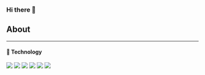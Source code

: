 ### Hi there 👋

<!--
**TylerSell/TylerSell** is a ✨ _special_ ✨ repository because its `README.md` (this file) appears on your GitHub profile.

Here are some ideas to get you started:

- 🔭 I’m currently working on ...
- 🌱 I’m currently learning ...
- 👯 I’m looking to collaborate on ...
- 🤔 I’m looking for help with ...
- 💬 Ask me about ...
- 📫 How to reach me: ...
- 😄 Pronouns: ...
- ⚡ Fun fact: ...
-->

## About
---

#### :floppy_disk: Technology

![](https://img.shields.io/badge/Code-Ruby/Rails-CC342D?style=plastic&logo=Ruby) ![](https://img.shields.io/badge/Code-Javascript-F7DF1E?style=plastic&logo=JavaScript) ![](https://img.shields.io/badge/Code-React-61DAFB?style=plastic&logo=React) ![](https://img.shields.io/badge/Code-Redux-764ABC?style=plastic&logo=Redux) ![](https://img.shields.io/badge/Code-HTML-E34F26?style=plastic&logo=HTML5) ![](https://img.shields.io/badge/Code-CSS-1572B6?style=plastic&logo=CSS3)